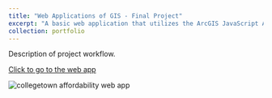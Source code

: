 ```yaml
---
title: "Web Applications of GIS - Final Project"
excerpt: "A basic web application that utilizes the ArcGIS JavaScript API <br> <a href="https://klmoy.github.io/portfolio/ges675_finalproj/"><img src='/portfolio/images/ges675_finalproj_screenshot.JPG'</a>"
collection: portfolio
---
```


Description of project workflow.


<a href='/ges675_finalproj/index.html' target='blank'>Click to go to the web app</a>



![collegetown affordability web app](/images/ges675_finalproj_screenshot2.JPG "collegetown affordability web app")
